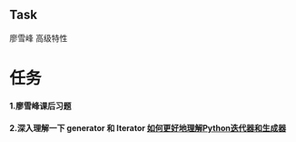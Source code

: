 ## Task

廖雪峰 高级特性



# 任务

#### 1.廖雪峰课后习题

#### 2.深入理解一下 generator 和 Iterator [如何更好地理解Python迭代器和生成器](https://www.zhihu.com/question/20829330) 

